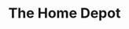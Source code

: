---
title: "The Home Depot"
url: /albuquerque/the-home-depot-eubank-boulevard-southeast/
shop: doityourself
---